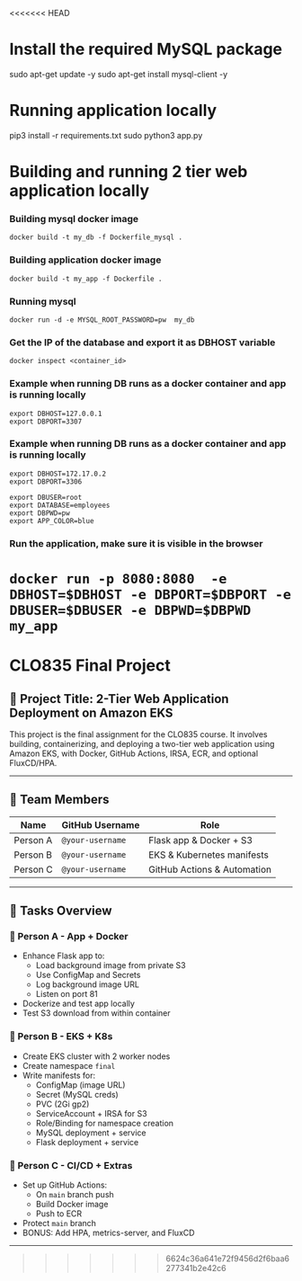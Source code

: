 <<<<<<< HEAD
# Install the required MySQL package

sudo apt-get update -y
sudo apt-get install mysql-client -y

# Running application locally
pip3 install -r requirements.txt
sudo python3 app.py
# Building and running 2 tier web application locally
### Building mysql docker image 
```docker build -t my_db -f Dockerfile_mysql . ```

### Building application docker image 
```docker build -t my_app -f Dockerfile . ```

### Running mysql
```docker run -d -e MYSQL_ROOT_PASSWORD=pw  my_db```


### Get the IP of the database and export it as DBHOST variable
```docker inspect <container_id>```


### Example when running DB runs as a docker container and app is running locally
```
export DBHOST=127.0.0.1
export DBPORT=3307
```
### Example when running DB runs as a docker container and app is running locally
```
export DBHOST=172.17.0.2
export DBPORT=3306
```
```
export DBUSER=root
export DATABASE=employees
export DBPWD=pw
export APP_COLOR=blue
```
### Run the application, make sure it is visible in the browser
```docker run -p 8080:8080  -e DBHOST=$DBHOST -e DBPORT=$DBPORT -e  DBUSER=$DBUSER -e DBPWD=$DBPWD  my_app```
=======
# CLO835 Final Project

## 📘 Project Title: 2-Tier Web Application Deployment on Amazon EKS

This project is the final assignment for the CLO835 course. It involves building, containerizing, and deploying a two-tier web application using Amazon EKS, with Docker, GitHub Actions, IRSA, ECR, and optional FluxCD/HPA.

---

## 👥 Team Members
| Name        | GitHub Username     | Role                        |
|-------------|---------------------|-----------------------------|
| Person A    | `@your-username`    | Flask app & Docker + S3     |
| Person B    | `@your-username`    | EKS & Kubernetes manifests  |
| Person C    | `@your-username`    | GitHub Actions & Automation |

---


## 🧱 Tasks Overview

### 🔹 Person A - App + Docker
- Enhance Flask app to:
  - Load background image from private S3
  - Use ConfigMap and Secrets
  - Log background image URL
  - Listen on port 81
- Dockerize and test app locally
- Test S3 download from within container

### 🔹 Person B - EKS + K8s
- Create EKS cluster with 2 worker nodes
- Create namespace `final`
- Write manifests for:
  - ConfigMap (image URL)
  - Secret (MySQL creds)
  - PVC (2Gi gp2)
  - ServiceAccount + IRSA for S3
  - Role/Binding for namespace creation
  - MySQL deployment + service
  - Flask deployment + service

### 🔹 Person C - CI/CD + Extras
- Set up GitHub Actions:
  - On `main` branch push
  - Build Docker image
  - Push to ECR
- Protect `main` branch
- BONUS: Add HPA, metrics-server, and FluxCD

---

>>>>>>> 6624c36a641e72f9456d2f6baa6277341b2e42c6
